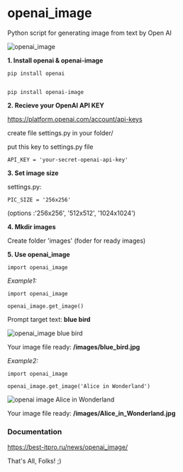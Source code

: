 # openai_image
Python script for generating image from text by Open AI


<img src="https://igorman2005.github.io/images/openai-image.jpg" alt="openai_image">


**1. Install openai & openai-image**


```
pip install openai


pip install openai-image
```


**2. Recieve your OpenAI API KEY**

https://platform.openai.com/account/api-keys

create file settings.py in your folder/

put this key to settings.py file

```
API_KEY = 'your-secret-openai-api-key'
```

**3. Set image size**

settings.py:

```
PIC_SIZE = '256x256'
```

(options :'256x256', '512x512', '1024x1024')


**4. Mkdir images**

Create folder 'images' (foder for ready images)

**5. Use openai_image**

```
import openai_image
```

*Example1:*

```
import openai_image

openai_image.get_image()

```
Prompt target text: **blue bird**

<img src="https://igorman2005.github.io/images/blue_bird.jpg" alt="openai_image blue bird">

Your image file ready: **/images/blue_bird.jpg**



*Example2:*

```
import openai_image

openai_image.get_image('Alice in Wonderland')

```

<img src="https://igorman2005.github.io/images/Alice_in_Wonderland.jpg" alt="openai image Alice in Wonderland">

Your image file ready: **/images/Alice_in_Wonderland.jpg**


### Documentation

https://best-itpro.ru/news/openai_image/


That's All, Folks! 
;)